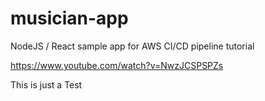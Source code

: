 # musician-app
NodeJS / React sample app for AWS CI/CD pipeline tutorial

https://www.youtube.com/watch?v=NwzJCSPSPZs

This is just a Test
